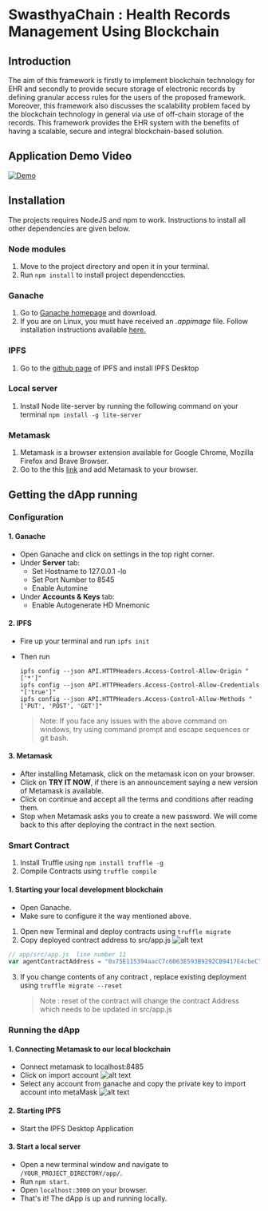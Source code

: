 # SwasthyaChain : Health Records Management Using Blockchain

## Introduction

The aim of this framework is firstly to implement blockchain technology for EHR and secondly to provide secure storage of electronic records by defining granular access rules for the users of the proposed framework. Moreover, this framework also discusses the scalability problem faced by the blockchain technology in general via use of off-chain storage of the records. This framework provides the EHR system with the benefits of having a scalable, secure and integral blockchain-based solution.

<!-- TABLE OF CONTENTS -->

## Application Demo Video

[![Demo](https://raw.githubusercontent.com/SuyashMore/SwasthyaChain/master/images/YT.png)](https://youtu.be/ieBG1Hj8naA)

## Installation

The projects requires NodeJS and npm to work. Instructions to install all other dependencies are given below.

### Node modules

1. Move to the project directory and open it in your terminal.
2. Run `npm install` to install project dependenccties.

### Ganache

1. Go to [Ganache homepage](https://truffleframework.com/ganache) and download.
2. If you are on Linux, you must have received an _.appimage_ file. Follow installation instructions available [here.](https://itsfoss.com/use-appimage-linux/)

### IPFS

1. Go to the [github page](https://github.com/ipfs/ipfs-desktop) of IPFS and install IPFS Desktop

### Local server

1. Install Node lite-server by running the following command on your terminal `npm install -g lite-server`

### Metamask

1. Metamask is a browser extension available for Google Chrome, Mozilla Firefox and Brave Browser.
2. Go to the this [link](http://metamask.io/) and add Metamask to your browser.

## Getting the dApp running

### Configuration

#### 1. Ganache

- Open Ganache and click on settings in the top right corner.
- Under **Server** tab:
  - Set Hostname to 127.0.0.1 -lo
  - Set Port Number to 8545
  - Enable Automine
- Under **Accounts & Keys** tab:
  - Enable Autogenerate HD Mnemonic

#### 2. IPFS

- Fire up your terminal and run `ipfs init`
- Then run

  ```
  ipfs config --json API.HTTPHeaders.Access-Control-Allow-Origin "['*']"
  ipfs config --json API.HTTPHeaders.Access-Control-Allow-Credentials "['true']"
  ipfs config --json API.HTTPHeaders.Access-Control-Allow-Methods "['PUT', 'POST', 'GET']"
  ```

  > Note: If you face any issues with the above command on windows, try using command prompt and escape sequences or git bash.

#### 3. Metamask

- After installing Metamask, click on the metamask icon on your browser.
- Click on **TRY IT NOW**, if there is an announcement saying a new version of Metamask is available.
- Click on continue and accept all the terms and conditions after reading them.
- Stop when Metamask asks you to create a new password. We will come back to this after deploying the contract in the next section.

### Smart Contract

1. Install Truffle using `npm install truffle -g`
2. Compile Contracts using `truffle compile`

#### 1. Starting your local development blockchain

- Open Ganache.
- Make sure to configure it the way mentioned above.

1. Open new Terminal and deploy contracts using `truffle migrate`
2. Copy deployed contract address to src/app.js
   ![alt text](https://raw.githubusercontent.com/SuyashMore/SwasthyaChain/master/images/ganace-contracct.png)

```js
// app/src/app.js  line number 11
var agentContractAddress = "0x75E115394aacC7c6063E593B9292CB9417E4cbeC";
```

3. If you change contents of any contract , replace existing deployment using `truffle migrate --reset`
   > Note : reset of the contract will change the contract Address which needs to be updated in src/app.js

### Running the dApp

#### 1. Connecting Metamask to our local blockchain

- Connect metamask to localhost:8485
- Click on import account
  ![alt text](https://raw.githubusercontent.com/SuyashMore/SwasthyaChain/master/images/meta-1.png)
- Select any account from ganache and copy the private key to import account into metaMask
  ![alt text](https://raw.githubusercontent.com/SuyashMore/SwasthyaChain/master/images/con-g1.png)

#### 2. Starting IPFS

- Start the IPFS Desktop Application

#### 3. Start a local server

- Open a new terminal window and navigate to `/YOUR_PROJECT_DIRECTORY/app/`.
- Run `npm start`.
- Open `localhost:3000` on your browser.
- That's it! The dApp is up and running locally.
